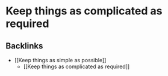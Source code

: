 # Keep things as complicated as required

## Backlinks
* [[Keep things as simple as possible]]
	* [[Keep things as complicated as required]]

<!-- {BearID:7CF3AEEE-AB03-4DD9-8738-B14A588D937C-361-000000355A35CF6D} -->
